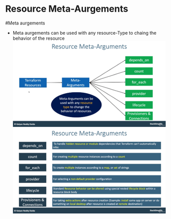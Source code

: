 # Resource Meta-Aurgements
#Meta aurgements
- Meta aurgements can be used with any resource-Type  to chaing the behavior of the resource 
![img.png](img.png)
![img_1.png](img_1.png)